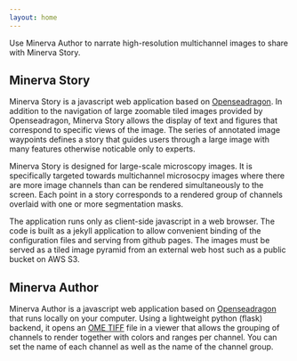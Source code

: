 ```yaml
---
layout: home
---
```


Use Minerva Author to narrate high-resolution multichannel images to share with Minerva Story.

## Minerva Story

Minerva Story is a javascript web application based on [Openseadragon](https://openseadragon.github.io/). In addition to the navigation of large zoomable tiled images provided by Openseadragon, Minerva Story allows the display of text and figures that correspond to specific views of the image. The series of annotated image waypoints defines a story that guides users through a large image with many features otherwise noticable only to experts.

Minerva Story is designed for large-scale microscopy images. It is specifically targeted towards multichannel microsocpy images where there are more image channels than can be rendered simultaneously to the screen. Each point in a story corresponds to a rendered group of channels overlaid with one or more segmentation masks.

The application runs only as client-side javascript in a web browser. The code is built as a jekyll application to allow convenient binding of the configuration files and serving from github pages. The images must be served as a tiled image pyramid from an external web host such as a public bucket on AWS S3. 

## Minerva Author

Minerva Author is a javascript web application based on [Openseadragon](https://openseadragon.github.io/) that runs locally on your computer. Using a lightweight python (flask) backend, it opens an [OME TIFF](https://docs.openmicroscopy.org/ome-model/5.6.3/ome-tiff/) file in a viewer that allows the grouping of channels to render together with colors and ranges per channel. You can set the name of each channel as well as the name of the channel group.
